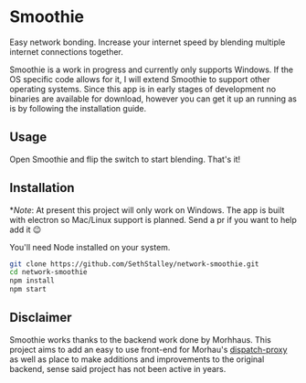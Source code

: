 # Smoothie

Easy network bonding. Increase your internet speed by blending multiple internet connections together.

Smoothie is a work in progress and currently only supports Windows. If the OS specific code allows for it, I will extend Smoothie to support other operating systems. Since this app is in early stages of development no binaries are available for download, however you can get it up an running as is by following the installation guide.

## Usage

Open Smoothie and flip the switch to start blending. That's it!

## Installation

**Note*: At present this project will only work on Windows. The app is built with electron so Mac/Linux support is planned. Send a pr if you want to help add it :wink:

You'll need Node installed on your system.

```sh
git clone https://github.com/SethStalley/network-smoothie.git
cd network-smoothie
npm install
npm start
```

## Disclaimer

Smoothie works thanks to the backend work done by Morhhaus. This project aims to add an easy to use front-end for Morhau's [dispatch-proxy](https://github.com/Morhaus/dispatch-proxy) as well as place to make additions and improvements to the original backend, sense said project has not been active in years.
